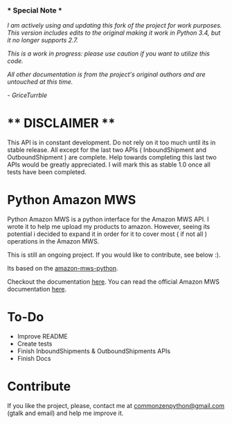 ### * Special Note *
*I am actively using and updating this fork of the project for work purposes. This version includes edits to the original making it work in Python 3.4, but it no longer supports 2.7.*

*This is a work in progress: please use caution if you want to utilize this code.*

*All other documentation is from the project's original authors and are untouched at this time.*

*- GriceTurrble*

# ** DISCLAIMER **
This API is in constant development. Do not rely on it too much until its in stable release.
All except for the last two APIs ( InboundShipment and OutboundShipment ) are complete.
Help towards completing this last two APIs would be greatly appreciated.
I will mark this as stable 1.0 once all tests have been completed.

# Python Amazon MWS

Python Amazon MWS is a python interface for the Amazon MWS API.
I wrote it to help me upload my products to amazon. However, seeing its potential i decided
to expand it in order for it to cover most ( if not all ) operations in the Amazon MWS.

This is still an ongoing project. If you would like to contribute, see below :).


Its based on the [amazon-mws-python](http://code.google.com/p/amazon-mws-python).

Checkout the documentation [here](https://python-amazon-mws.readthedocs.org/latest/).
You can read the official Amazon MWS documentation [here](https://developer.amazonservices.com/).

# To-Do

* Improve README
* Create tests
* Finish InboundShipments & OutboundShipments APIs
* Finish Docs

# Contribute

If you like the project, please, contact me at commonzenpython@gmail.com (gtalk and email) and help me improve it.
